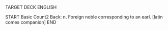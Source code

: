 TARGET DECK
ENGLISH

START
Basic
Count2
Back: n. Foreign noble corresponding to an earl. [latin comes companion]
END
